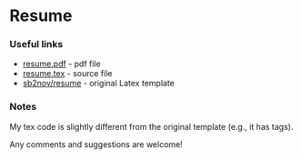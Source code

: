# Resume

### Useful links
 - [resume.pdf](https://github.com/mary3000/resume/blob/master/resume.pdf) - pdf file
 - [resume.tex](https://github.com/mary3000/resume/blob/master/resume.tex) - source file
 - [sb2nov/resume](https://github.com/sb2nov/resume) - original Latex template
 
### Notes

My tex code is slightly different from the original template (e.g., it has tags).  

Any comments and suggestions are welcome! 
